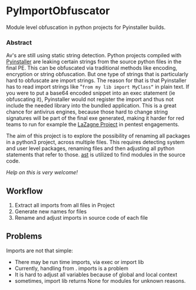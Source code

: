 # PyImportObfuscator
Module level obfuscation in python projects for Pyinstaller builds.

### Abstract
Av's are still using static string detection. Python projects compiled with [Pyinstaller](https://www.pyinstaller.org)
are leaking certain strings from the source python files in the final PE. This can be obfuscated via traditional methods
like encoding, encryption or string obfuscation. But one type of strings that is particularly hard to obfuscate are import strings. The reason for that is that Pyinstaller has to read import strings like “`from my lib import MyClass“` in plain text. If you were to put a base64 encoded snippet into an exec statement (ie obfuscating it), Pyinstaller would not register the import and thus not include the needed library into the bundled application. This is a great chance for antivirus engines, because those hard to change string signatures will be part of the final exe generated, making it harder for red teams to run
for example the [LaZagne Project](https://github.com/AlessandroZ/LaZagne) in pentest engagements.

The aim of this project is to explore the possibility of renaming all packages in a python3 project, across multiple files. This requires detecting system and user level packages, renaming files and then adjusting all python statements that refer to those. [ast](https://docs.python.org/3/library/ast.html) is utilized to find modules in the source code.

*Help on this is very welcome!*

## Workflow
1) Extract all imports from all files in Project
2) Generate new names for files
3) Rename and adjust imports in source code of each file

## Problems 
Imports are not that simple:

- There may be run time imports, via exec or import lib
- Currently, handling from . imports is a problem
- It is hard to adjust all variables because of global and local context
- sometimes, import lib returns None for modules for unknown reasons.
